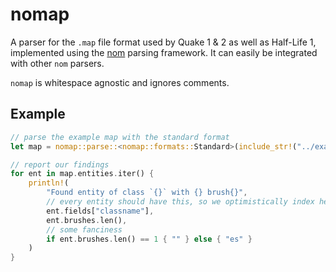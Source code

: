 # nomap
A parser for the `.map` file format used by Quake 1 & 2 as well as Half-Life 1,
implemented using the [nom](https://www.crates.io/crates/nom) parsing framework. It can
easily be integrated with other `nom` parsers.

`nomap` is whitespace agnostic and ignores comments.

## Example
```rust
// parse the example map with the standard format
let map = nomap::parse::<nomap::formats::Standard>(include_str!("../examples/example.map")).unwrap();

// report our findings
for ent in map.entities.iter() {
    println!(
        "Found entity of class `{}` with {} brush{}",
        // every entity should have this, so we optimistically index here
        ent.fields["classname"],
        ent.brushes.len(),
        // some fanciness
        if ent.brushes.len() == 1 { "" } else { "es" }
    )
}
```
